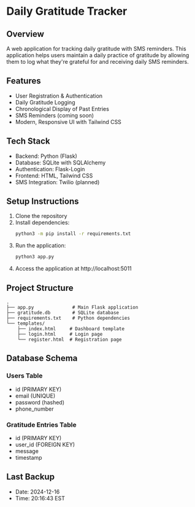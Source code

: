 # Daily Gratitude Tracker

## Overview
A web application for tracking daily gratitude with SMS reminders. This application helps users maintain a daily practice of gratitude by allowing them to log what they're grateful for and receiving daily SMS reminders.

## Features
- User Registration & Authentication
- Daily Gratitude Logging
- Chronological Display of Past Entries
- SMS Reminders (coming soon)
- Modern, Responsive UI with Tailwind CSS

## Tech Stack
- Backend: Python (Flask)
- Database: SQLite with SQLAlchemy
- Authentication: Flask-Login
- Frontend: HTML, Tailwind CSS
- SMS Integration: Twilio (planned)

## Setup Instructions
1. Clone the repository
2. Install dependencies:
   ```bash
   python3 -m pip install -r requirements.txt
   ```
3. Run the application:
   ```bash
   python3 app.py
   ```
4. Access the application at http://localhost:5011

## Project Structure
```
.
├── app.py              # Main Flask application
├── gratitude.db        # SQLite database
├── requirements.txt    # Python dependencies
└── templates/         
    ├── index.html     # Dashboard template
    ├── login.html     # Login page
    └── register.html  # Registration page
```

## Database Schema
### Users Table
- id (PRIMARY KEY)
- email (UNIQUE)
- password (hashed)
- phone_number

### Gratitude Entries Table
- id (PRIMARY KEY)
- user_id (FOREIGN KEY)
- message
- timestamp

## Last Backup
- Date: 2024-12-16
- Time: 20:16:43 EST
